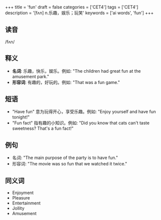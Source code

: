 +++
title = 'fun'
draft = false
categories = ['CET4']
tags = ['CET4']
description = '[fʌn] n.乐趣，娱乐；玩笑'
keywords = ['ai words', 'fun']
+++

## 读音
/fʌn/

## 释义
- **名词**: 乐趣，快乐，娱乐。例如: "The children had great fun at the amusement park."
- **形容词**: 有趣的，好玩的。例如: "That was a fun game."

## 短语
- "Have fun" 意为玩得开心，享受乐趣。例如: "Enjoy yourself and have fun tonight!"
- "Fun fact" 指有趣的小知识。例如: "Did you know that cats can't taste sweetness? That's a fun fact!"

## 例句
- 名词: "The main purpose of the party is to have fun."
- 形容词: "The movie was so fun that we watched it twice."

## 同义词
- Enjoyment
- Pleasure
- Entertainment
- Jollity
- Amusement
